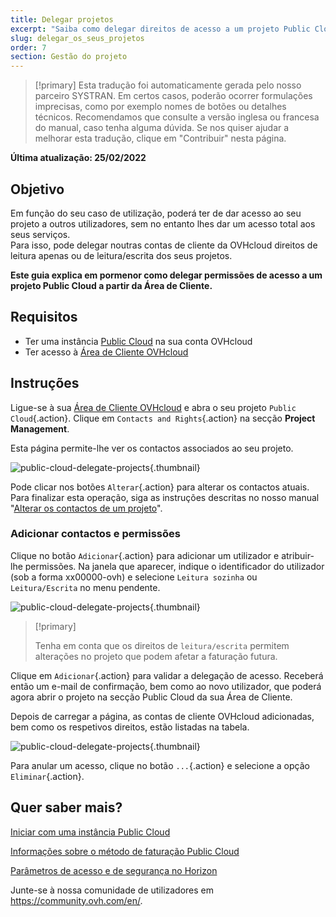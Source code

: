 ```yaml
---
title: Delegar projetos
excerpt: "Saiba como delegar direitos de acesso a um projeto Public Cloud noutras contas da OVHcloud"
slug: delegar_os_seus_projetos
order: 7
section: Gestão do projeto
---
```


> [!primary]
> Esta tradução foi automaticamente gerada pelo nosso parceiro SYSTRAN. Em certos casos, poderão ocorrer formulações imprecisas, como por exemplo nomes de botões ou detalhes técnicos. Recomendamos que consulte a versão inglesa ou francesa do manual, caso tenha alguma dúvida. Se nos quiser ajudar a melhorar esta tradução, clique em "Contribuir" nesta página.
>

**Última atualização: 25/02/2022**

## Objetivo

Em função do seu caso de utilização, poderá ter de dar acesso ao seu projeto a outros utilizadores, sem no entanto lhes dar um acesso total aos seus serviços.<br>
Para isso, pode delegar noutras contas de cliente da OVHcloud direitos de leitura apenas ou de leitura/escrita dos seus projetos.

**Este guia explica em pormenor como delegar permissões de acesso a um projeto Public Cloud a partir da Área de Cliente.**

## Requisitos

- Ter uma instância [Public Cloud](https://www.ovhcloud.com/pt/public-cloud/) na sua conta OVHcloud
- Ter acesso à [Área de Cliente OVHcloud](https://www.ovh.com/auth/?action=gotomanager&from=https://www.ovh.pt/&ovhSubsidiary=pt)

## Instruções 

Ligue-se à sua [Área de Cliente OVHcloud](https://www.ovh.com/auth/?action=gotomanager&from=https://www.ovh.pt/&ovhSubsidiary=pt) e abra o seu projeto `Public Cloud`{.action}. Clique em `Contacts and Rights`{.action} na secção **Project Management**.

Esta página permite-lhe ver os contactos associados ao seu projeto.

![public-cloud-delegate-projects](images/delegatingproject01.png){.thumbnail}

Pode clicar nos botões `Alterar`{.action} para alterar os contactos atuais. Para finalizar esta operação, siga as instruções descritas no nosso manual "[Alterar os contactos de um projeto](../alterar_os_contactos_de_um_projeto/)".

### Adicionar contactos e permissões

Clique no botão `Adicionar`{.action} para adicionar um utilizador e atribuir-lhe permissões. Na janela que aparecer, indique o identificador do utilizador (sob a forma xx00000-ovh) e selecione `Leitura sozinha` ou `Leitura/Escrita` no menu pendente.

![public-cloud-delegate-projects](images/delegatingproject02.png){.thumbnail}

> [!primary]
>
> Tenha em conta que os direitos de `leitura/escrita` permitem alterações no projeto que podem afetar a faturação futura.
>
 
Clique em `Adicionar`{.action} para validar a delegação de acesso. Receberá então um e-mail de confirmação, bem como ao novo utilizador, que poderá agora abrir o projeto na secção Public Cloud da sua Área de Cliente.

Depois de carregar a página, as contas de cliente OVHcloud adicionadas, bem como os respetivos direitos, estão listadas na tabela.

![public-cloud-delegate-projects](images/delegatingproject03.png){.thumbnail}

Para anular um acesso, clique no botão `...`{.action} e selecione a opção `Eliminar`{.action}.

## Quer saber mais?

[Iniciar com uma instância Public Cloud](https://docs.ovh.com/pt/public-cloud/public-cloud-primeiros-passos/)

[Informações sobre o método de faturação Public Cloud](https://docs.ovh.com/pt/public-cloud/informacoes-sobre-o-metodo-de-faturacao-cloud/)

[Parâmetros de acesso e de segurança no Horizon](https://docs.ovh.com/pt/public-cloud/gestao-a-partir-do-horizon/)

Junte-se à nossa comunidade de utilizadores em <https://community.ovh.com/en/>.